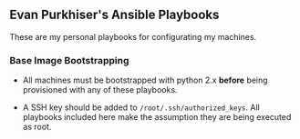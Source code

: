 ## Evan Purkhiser's Ansible Playbooks

These are my personal playbooks for configurating my machines.

### Base Image Bootstrapping

 * All machines must be bootstrapped with python 2.x **before** being
   provisioned with any of these playbooks.

 * A SSH key should be added to `/root/.ssh/authorized_keys`. All playbooks
   included here make the assumption they are being executed as root.
